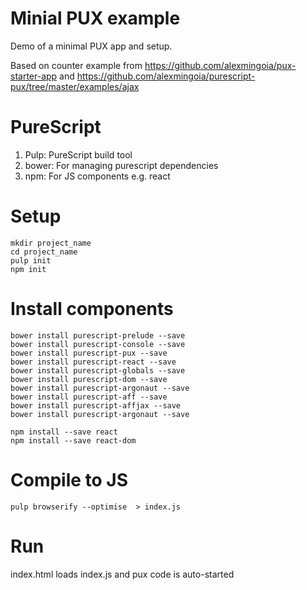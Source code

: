 # Minial PUX example

Demo of a minimal PUX app and setup.

Based on counter example from https://github.com/alexmingoia/pux-starter-app and https://github.com/alexmingoia/purescript-pux/tree/master/examples/ajax


# PureScript

 1. Pulp: PureScript build tool
 1. bower: For managing purescript dependencies
 1. npm: For JS components e.g. react

# Setup
```
mkdir project_name
cd project_name
pulp init
npm init
```

# Install components

```
bower install purescript-prelude --save
bower install purescript-console --save
bower install purescript-pux --save
bower install purescript-react --save
bower install purescript-globals --save
bower install purescript-dom --save
bower install purescript-argonaut --save
bower install purescript-aff --save
bower install purescript-affjax --save
bower install purescript-argonaut --save

npm install --save react
npm install --save react-dom
```

# Compile to JS

```
pulp browserify --optimise  > index.js
```

# Run

index.html loads index.js and pux code is auto-started
